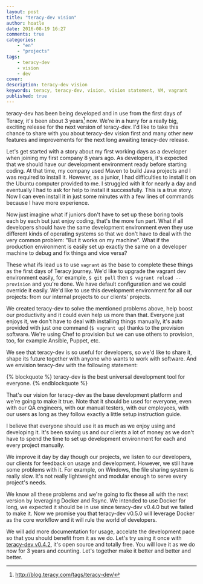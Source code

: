 ```yaml
---
layout: post
title: "teracy-dev vision"
author: hoatle
date: 2016-08-19 16:27
comments: true
categories:
    - "en"
    - "projects"
tags:
    - teracy-dev
    - vision
    - dev
cover:
description: teracy-dev vision
keywords: teracy, teracy-dev, vision, vision statement, VM, vagrant
published: true
---
```


teracy-dev has been being developed and in use from the first days of Teracy, it's been
about 3 years[^1] now. We're in a hurry for a really big, exciting release for the next version of
teracy-dev. I'd like to take this chance to share with you about teracy-dev vision first and many
other new features and improvements for the next long awaiting teracy-dev release.

<!-- more -->

Let's get started with a story about my first working days as a developer when joining my first
company 8 years ago. As developers, it's expected that we should have our development environment
ready before starting coding. At that time, my company used Maven to build Java projects and I was
required to install it. However, as a junior, I had difficulties to install it on the Ubuntu
computer provided to me. I struggled with it for nearly a day and eventually I had to ask for
help to install it successfully. This is a true story. Now I can even install it in just some
minutes with a few lines of commands because I have more experience.

Now just imagine what if juniors don't have to set up these boring tools each by each but just enjoy
coding, that's the more fun part. What if all developers should have the same development environment
even they use different kinds of operating systems so that we don't have to deal with the very common
problem: "But it works on my machine". What if the production environment is easily set up exactly
the same on a developer machine to debug and fix things and vice versa?

These what ifs lead us to use `vagrant` as the base to complete these things as the first days of
Teracy journey. We'd like to upgrade the vagrant dev environment easily, for example, `$ git pull`
then `$ vagrant reload --provision` and you're done. We have default configuration and we could
override it easily. We'd like to use this development environment for all our projects: from our
internal projects to our clients' projects.

We created teracy-dev to solve the mentioned problems above, help boost our productivity and it could
even help us more than that. Everyone just enjoys it, we don't have to deal with installing things
manually, it's auto provided with just one command (`$ vagrant up`) thanks to the provision software.
We're using Chef to provision but we can use others to provision, too, for example Ansible, Puppet, etc.

We see that teracy-dev is so useful for developers, so we'd like to share it, shape its future
together with anyone who wants to work with software. And we envision teracy-dev with the following
statement:

{% blockquote %}
teracy-dev is the best universal development tool for everyone.
{% endblockquote %}


That's our vision for teracy-dev as the base development platform and we're going to make it true.
Note that it should be used for everyone, even with our QA engineers, with our manual testers, with
our employees, with our users as long as they follow exactly a little setup instruction guide.

I believe that everyone should use it as much as we enjoy using and developing it. It's been saving
us and our clients a lot of money as we don't have to spend the time to set up development environment
for each and every project manually.


We improve it day by day though our projects, we listen to our developers, our clients for feedback
on usage and development. However, we still have some problems with it. For example, on Windows, the
file sharing system is really slow. It's not really lightweight and modular enough to serve every
project's needs.


We know all these problems and we're going to fix these all with the next version by leveraging
Docker and Rsync. We intended to use Docker for long, we expected it should be in use since
teracy-dev v0.4.0 but we failed to make it. Now we promise you that teracy-dev v0.5.0 will leverage
Docker as the core workflow and it will rule the world of developers.

We will add more documentation for usage, accelate the development pace so that you should benefit
from it as we do. Let's try using it once with
[teracy-dev v0.4.2](http://dev.teracy.org/docs/0.4.2/getting_started.html), it's open source and
totally free. You will love it as we do now for 3 years and counting. Let's together make it better
and better and better.

[^1]: http://blog.teracy.com/tags/teracy-dev/
